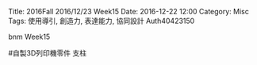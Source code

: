 Title: 2016Fall 2016/12/23 Week15
Date: 2016-12-22 12:00
Category: Misc
Tags: 使用導引, 創造力, 表達能力, 協同設計
Auth40423150

bnm Week15

#自製3D列印機零件
支柱